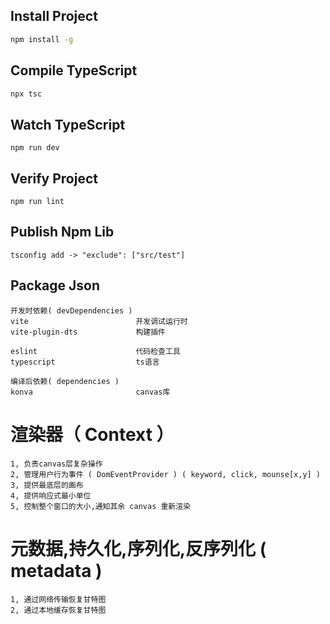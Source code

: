 ## Install Project

```bash
npm install -g
```

## Compile TypeScript

```bash
npx tsc
```

## Watch TypeScript

```
npm run dev
```

## Verify Project

```
npm run lint
```

## Publish Npm Lib
```
tsconfig add -> "exclude": ["src/test"]
```

## Package Json
```
开发时依赖( devDependencies )           
vite                        开发调试运行时
vite-plugin-dts             构建插件
            
eslint                      代码检查工具
typescript                  ts语言

编译后依赖( dependencies )
konva                       canvas库
```

# 渲染器（ Context ）
```
1, 负责canvas层复杂操作
2, 管理用户行为事件 ( DomEventProvider ) ( keyword, click, mounse[x,y] )     
3, 提供最底层的画布  
4, 提供响应式最小单位
5, 控制整个窗口的大小,通知其余 canvas 重新渲染  
```

# 元数据,持久化,序列化,反序列化 ( metadata )
```
1, 通过网络传输恢复甘特图
2, 通过本地缓存恢复甘特图
```